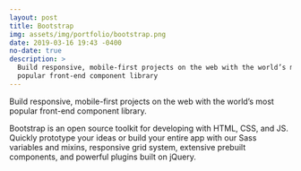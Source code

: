 ```yaml
---
layout: post
title: Bootstrap
img: assets/img/portfolio/bootstrap.png
date: 2019-03-16 19:43 -0400
no-date: true
description: >
  Build responsive, mobile-first projects on the web with the world’s most
  popular front-end component library
---
```


Build responsive, mobile-first projects on the web with the world’s most
popular front-end component library.

Bootstrap is an open source toolkit for developing with HTML, CSS, and JS.
Quickly prototype your ideas or build your entire app with our Sass variables
and mixins, responsive grid system, extensive prebuilt components, and powerful
plugins built on jQuery.
